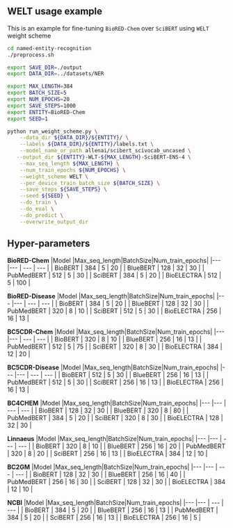## WELT usage example

This is an example for fine-tuning `BioRED-Chem` over `SciBERT` using `WELT` weight scheme 
```bash
cd named-entity-recognition
./preprocess.sh

export SAVE_DIR=./output
export DATA_DIR=../datasets/NER

export MAX_LENGTH=384
export BATCH_SIZE=5
export NUM_EPOCHS=20
export SAVE_STEPS=1000
export ENTITY=BioRED-Chem
export SEED=1

python run_weight_scheme.py \
    --data_dir ${DATA_DIR}/${ENTITY}/ \
    --labels ${DATA_DIR}/${ENTITY}/labels.txt \
    --model_name_or_path allenai/scibert_scivocab_uncased \
   --output_dir ${ENTITY}-WLT-${MAX_LENGTH}-SciBERT-ENS-4 \
    --max_seq_length ${MAX_LENGTH} \
    --num_train_epochs ${NUM_EPOCHS} \
    --weight_scheme WELT \
    --per_device_train_batch_size ${BATCH_SIZE} \
    --save_steps ${SAVE_STEPS} \
    --seed ${SEED} \
    --do_train \
    --do_eval \
    --do_predict \
    --overwrite_output_dir
  ```
## Hyper-parameters
**BioRED-Chem**
|Model                                            |Max_seq_length|BatchSize|Num_train_epochs|
|---	|---	|  ---	| ---	|
| BioBERT                                       | 384 | 5  | 20  |
| BlueBERT                                     | 128 | 32 | 30  |
| PubMedBERT                                    | 512 | 5  | 30  |
| SciBERT                                        | 384 | 5  | 20  |
| BioELECTRA                                   | 512 | 5  | 100 |

**BioRED-Disease**
|Model                                            |Max_seq_length|BatchSize|Num_train_epochs|
|---	|---	|  ---	| ---	|
| BioBERT                                         | 384 | 5  | 20 |
| BlueBERT                                        | 128 | 32 | 30 |
| PubMedBERT                                      | 320 | 8  | 10 |
| SciBERT                                         | 512 | 5  | 30 |
| BioELECTRA                                      | 256 | 16 | 13 |

**BC5CDR-Chem**
|Model                                            |Max_seq_length|BatchSize|Num_train_epochs|
|---	|---	|  ---	| ---	|
| BioBERT                                                       | 320 | 8  | 10 |
| BlueBERT                                                      | 256 | 16 | 13 |
| PubMedBERT                                                    | 512 | 5  | 75 |
| SciBERT                                                       | 320 | 8  | 30 |
| BioELECTRA                                                    | 384 | 12 | 20 |

**BC5CDR-Disease**
|Model                                            |Max_seq_length|BatchSize|Num_train_epochs|
|---	|---	|  ---	| ---	|
| BioBERT                                                       | 512 | 5  | 30 |
| BlueBERT                                                      | 256 | 16 | 13 |
| PubMedBERT                                                    | 512 | 5  | 30 |
| SciBERT                                                       | 256 | 16 | 13 |
| BioELECTRA                                                    | 256 | 16 | 13 |

**BC4CHEM**
|Model                                            |Max_seq_length|BatchSize|Num_train_epochs|
|---	|---	|  ---	| ---	|
| BioBERT                                                       | 128 | 32 | 30 |
| BlueBERT                                                      | 320 | 8  | 80 |
| PubMedBERT                                                    | 384 | 5  | 20 |
| SciBERT                                                       | 320 | 8  | 30 |
| BioELECTRA                                                    | 128 | 32 | 30 |

**Linnaeus**
|Model                                            |Max_seq_length|BatchSize|Num_train_epochs|
|---	|---	|  ---	| ---	|
| BioBERT                                                       | 320 | 8  | 10 |
| BlueBERT                                                      | 256 | 16 | 20 |
| PubMedBERT                                                    | 320 | 8  | 20 |
| SciBERT                                                       | 256 | 16 | 13 |
| BioELECTRA                                                    | 384 | 12 | 10 |

**BC2GM**
|Model                                            |Max_seq_length|BatchSize|Num_train_epochs|
|---	|---	|  ---	| ---	|
| BioBERT                                                       | 128 | 32 | 30 |
| BlueBERT                                                      | 256 | 16 | 40 |
| PubMedBERT                                                    | 256 | 16 | 30 |
| SciBERT                                                       | 128 | 32 | 30 |
| BioELECTRA                                                    | 384 | 12 | 10 |

**NCBI**
|Model                                            |Max_seq_length|BatchSize|Num_train_epochs|
|---	|---	|  ---	| ---	|
| BioBERT                                                       | 384 | 5  | 20 |
| BlueBERT                                                      | 256 | 16 | 13 |
| PubMedBERT                                                    | 384 | 5  | 20 |
| SciBERT                                                       | 256 | 16 | 13 |
| BioELECTRA                                                    | 256 | 16 | 5  |
